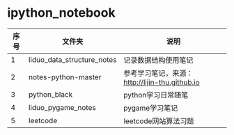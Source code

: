 # ipython_notebook

| 序号 | 文件夹 | 说明 |
|-----|-----|-----|
| 1 | liduo_data_structure_notes | 记录数据结构使用笔记 |
| 2 | notes-python-master | 参考学习笔记，来源：http://lijin-thu.github.io |
| 3 | python_black | python学习日常随笔 |
| 4 | liduo_pygame_notes | pygame学习笔记 |
| 5 | leetcode | leetcode网站算法习题 |
